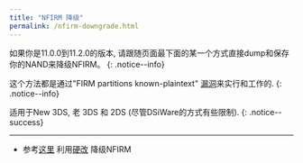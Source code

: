 ```yaml
---
title: "NFIRM 降级"
permalink: /nfirm-downgrade.html
---
```



如果你是11.0.0到11.2.0的版本, 请跟随页面最下面的某一个方式直接dump和保存你的NAND来降级NFIRM。
{: .notice--info}

这个方法都是通过"FIRM partitions known-plaintext" [漏洞](https://www.3dbrew.org/wiki/3DS_System_Flaws)来实行和工作的.
{: .notice--info}

适用于New 3DS, 老 3DS 和 2DS (尽管DSiWare的方式有些限制).
{: .notice--success}

---

+ 参考[这里](hardmod-downgrade.html) 利用[硬改](https://gbatemp.net/threads/414498/)  降级NFIRM
